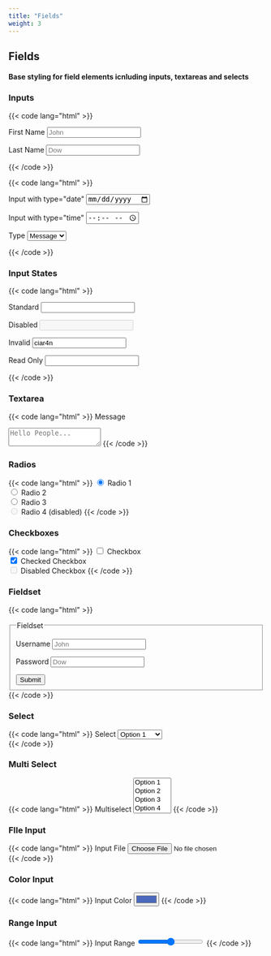 ```yaml
---
title: "Fields"
weight: 3
---
```


## Fields
#### Base styling for field elements icnluding inputs, textareas and selects

### Inputs

{{< code lang="html" >}}
<p>
  <label>First Name
    <input type="text" placeholder="John">
  </label>
</p>
<p>
  <label>Last Name        
    <input type="text" placeholder="Dow">
  </label>
</p>
{{< /code >}}

{{< code lang="html" >}}
<p>
  <label for="input-date">Input with type="date"
    <input type="date" id="input-date">
  </label>
</p>
<p>
  <label for="input-time">Input with type="time"
    <input type="time" id="input-time">
  </label>
</p>
<p>
  <label>Type
    <select name="type">
      <option value="message">Message</option>
      <option value="feature">Feature</option>
      <option value="report">Report</option>
    </select>
  </label>
</p>
{{< /code >}}


### Input States

{{< code lang="html" >}}
<p>
  <label for="input-text-standard">Standard
    <input type="text">
  </label>
</p>
<p>
  <label for="input-text-disabled">Disabled
    <input type="text" disabled="">
  </label>
</p>
<p>
  <label for="input-text-invalid">Invalid        
    <input type="email" required="" value="ciar4n">
  </label>
</p>
<p>
  <label for="input-text-readonly">Read Only
    <input type="text" readonly="">
  </label>
</p>
{{< /code >}}


### Textarea

{{< code lang="html" >}}
<label>Message
  <textarea placeholder="Hello People..."></textarea>
</label>
{{< /code >}}


### Radios 

{{< code lang="html" >}}
<input type="radio" name="radio" id="radio-1" checked="">
<label for="radio-1">Radio 1</label>
<br>
<input type="radio" name="radio" id="radio-2">
<label for="radio-2">Radio 2</label>
<br>
<input type="radio" name="radio" id="radio-3">
<label for="radio-3">Radio 3</label>
<br>
<input type="radio" name="radio" id="radio-4" disabled="">
<label for="radio-4">Radio 4 (disabled)</label>
{{< /code >}}


### Checkboxes

{{< code lang="html" >}}
<input type="checkbox" id="checkbox-1">
<label for="checkbox-1">Checkbox</label>
<br>
<input type="checkbox" id="checkbox-2" checked="">
<label for="checkbox-2">Checked Checkbox</label>
<br>
<input type="checkbox" id="checkbox-3" disabled="">
<label for="checkbox-3">Disabled Checkbox</label>
{{< /code >}}


### Fieldset

{{< code lang="html" >}}
<fieldset>
  <legend>Fieldset</legend>
  <div class="grid" style="--col: 2">
    <p>
      <label>Username
        <input type="text" placeholder="John">
      </label>
    </p>
    <p>
      <label>Password
        <input type="password" placeholder="Dow">
      </label>
    </p>
  </div>
  <button>Submit</button>
</fieldset>
{{< /code >}}


### Select

{{< code lang="html" >}}
<label for="select">Select
  <select id="select">
    <option value="1">Option 1</option>
    <option value="2">Option 2</option>
    <option value="3">Option 3</option>
    <optgroup label="Subgroup">
      <option value="4">Option 4</option>
      <option value="5">Option 5</option>
    </optgroup>
  </select>
</label>       
{{< /code >}}


### Multi Select

{{< code lang="html" >}}
<label for="selectmultiple">Multiselect
  <select id="selectmultiple" multiple="">
    <option value="1">Option 1</option>
    <option value="2">Option 2</option>
    <option value="3">Option 3</option>
    <option value="4">Option 4</option>
    <option value="5">Option 5</option>
    <option value="6">Option 6</option>
    <optgroup label="Subgroup">
      <option value="7">Option 7</option>
      <option value="8">Option 8</option>
    </optgroup>
  </select>
</label>
{{< /code >}}

### FIle Input

{{< code lang="html" >}}
<label for="input-file">Input File
  <input type="file">
</label>      
{{< /code >}}


### Color Input

{{< code lang="html" >}}
<label for="input-color">Input Color
  <input type="color" value="#4a69bd">
</label>
{{< /code >}}


### Range Input

{{< code lang="html" >}}
<label for="input-range">Input Range
  <input type="range">
</label>
{{< /code >}}

